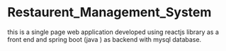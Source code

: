 # Restaurent_Management_System
this is a single page web application developed using reactjs library as a front end and  spring boot (java ) as backend with mysql database.
